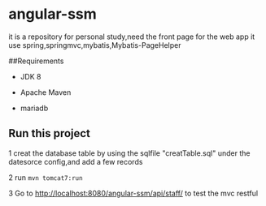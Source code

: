 # angular-ssm
it is a repository for personal study,need the front page for the web app
it use spring,springmvc,mybatis,Mybatis-PageHelper

##Requirements

   * JDK 8

   * Apache Maven

   * mariadb


## Run this project
1  creat the database table by using the sqlfile "creatTable.sql" under the datesorce config,and add a few records

2  run `mvn tomcat7:run`

3  Go to [http://localhost:8080/angular-ssm/api/staff/](http://localhost:8080/angular-ssm/api/staff/) to test the mvc restful


